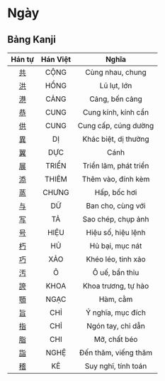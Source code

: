 <link href="styles.css" rel="stylesheet">

# Ngày

## Bảng Kanji

| Hán tự | Hán Việt | Nghĩa |
| :---: | :---: | :---: |
| [<span class="stroke-order">共</span>](https://www.tiengnhatdongian.com/kanji/giai-nghia-kanji-%E5%85%B1) | CỘNG | Cùng nhau, chung |
| [<span class="stroke-order">洪</span>](https://www.tiengnhatdongian.com/kanji/giai-nghia-kanji-%E6%B4%AA) | HỒNG | Lũ lụt, lớn |
| [<span class="stroke-order">港</span>](https://www.tiengnhatdongian.com/kanji/giai-nghia-kanji-%E6%B8%AF) | CẢNG | Cảng, bến cảng |
| [<span class="stroke-order">恭</span>](https://www.tiengnhatdongian.com/kanji/giai-nghia-kanji-%E6%81%AD) | CUNG | Cung kính, kính cẩn |
| [<span class="stroke-order">供</span>](https://www.tiengnhatdongian.com/kanji/giai-nghia-kanji-%E4%BE%9B) | CUNG | Cung cấp, cúng dường |
| [<span class="stroke-order">異</span>](https://www.tiengnhatdongian.com/kanji/giai-nghia-kanji-%E7%95%B0) | DỊ | Khác biệt, dị thường |
| [<span class="stroke-order">翼</span>](https://www.tiengnhatdongian.com/kanji/giai-nghia-kanji-%E7%BF%BC) | DỰC | Cánh |
| [<span class="stroke-order">展</span>](https://www.tiengnhatdongian.com/kanji/giai-nghia-kanji-%E5%B1%95) | TRIỂN | Triển lãm, phát triển |
| [<span class="stroke-order">添</span>](https://www.tiengnhatdongian.com/kanji/giai-nghia-kanji-%E6%B7%BB) | THIÊM | Thêm vào, đính kèm |
| [<span class="stroke-order">蒸</span>](https://www.tiengnhatdongian.com/kanji/giai-nghia-kanji-%E8%92%B8) | CHƯNG | Hấp, bốc hơi |
| [<span class="stroke-order">与</span>](https://www.tiengnhatdongian.com/kanji/giai-nghia-kanji-%E4%B8%8E) | DỮ | Ban cho, cùng với |
| [<span class="stroke-order">写</span>](https://www.tiengnhatdongian.com/kanji/giai-nghia-kanji-%E5%86%99) | TẢ | Sao chép, chụp ảnh |
| [<span class="stroke-order">号</span>](https://www.tiengnhatdongian.com/kanji/giai-nghia-kanji-%E5%8F%B7) | HIỆU | Hiệu số, hiệu lệnh |
| [<span class="stroke-order">朽</span>](https://www.tiengnhatdongian.com/kanji/giai-nghia-kanji-%E6%9C%BD) | HỦ | Hủ bại, mục nát |
| [<span class="stroke-order">巧</span>](https://www.tiengnhatdongian.com/kanji/giai-nghia-kanji-%E5%B7%A7) | XẢO | Khéo léo, tinh xảo |
| [<span class="stroke-order">汚</span>](https://www.tiengnhatdongian.com/kanji/giai-nghia-kanji-%E6%B1%9A) | Ô | Ô uế, bẩn thỉu |
| [<span class="stroke-order">誇</span>](https://www.tiengnhatdongian.com/kanji/giai-nghia-kanji-%E8%AA%87) | KHOA | Khoa trương, tự hào |
| [<span class="stroke-order">顎</span>](https://www.tiengnhatdongian.com/kanji/giai-nghia-kanji-%E9%A1%8E) | NGẠC | Hàm, cằm |
| [<span class="stroke-order">旨</span>](https://www.tiengnhatdongian.com/kanji/giai-nghia-kanji-%E6%97%A8) | CHỈ | Ý nghĩa, mục đích |
| [<span class="stroke-order">指</span>](https://www.tiengnhatdongian.com/kanji/giai-nghia-kanji-%E6%8C%87) | CHỈ | Ngón tay, chỉ dẫn |
| [<span class="stroke-order">脂</span>](https://www.tiengnhatdongian.com/kanji/giai-nghia-kanji-%E8%84%82) | CHI | Mỡ, chất béo |
| [<span class="stroke-order">詣</span>](https://www.tiengnhatdongian.com/kanji/giai-nghia-kanji-%E8%A9%A3) | NGHỆ | Đến thăm, viếng thăm |
| [<span class="stroke-order">稽</span>](https://www.tiengnhatdongian.com/kanji/giai-nghia-kanji-%E7%A8%BD) | KÊ | Suy nghĩ, tính toán |

